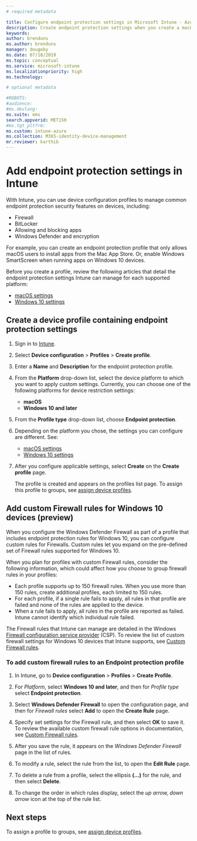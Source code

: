 ```yaml
---
# required metadata

title: Configure endpoint protection settings in Microsoft Intune - Azure | Microsoft Docs
description: Create endpoint protection settings when you create a macOS or Windows 10 device profile in Microsoft Intune.
keywords:
author: brenduns
ms.author: brenduns
manager: dougeby
ms.date: 07/18/2019
ms.topic: conceptual
ms.service: microsoft-intune
ms.localizationpriority: high
ms.technology:

# optional metadata

#ROBOTS:
#audience:
#ms.devlang:
ms.suite: ems
search.appverid: MET150
#ms.tgt_pltfrm:
ms.custom: intune-azure
ms.collection: M365-identity-device-management
mr.reviewer: karthib
---
```

# Add endpoint protection settings in Intune  

With Intune, you can use device configuration profiles to manage common endpoint protection security features on devices, including:  
- Firewall   
- BitLocker  
- Allowing and blocking apps  
- Windows Defender and encryption  

For example, you can create an endpoint protection profile that only allows macOS users to install apps from the Mac App Store. Or, enable Windows SmartScreen when running apps on Windows 10 devices.  

Before you create a profile, review the following articles that detail the endpoint protection settings Intune can manage for each supported platform:  
   - [macOS settings](endpoint-protection-macos.md)  
   - [Windows 10 settings](endpoint-protection-windows-10.md)  

## Create a device profile containing endpoint protection settings  

1. Sign in to [Intune](https://go.microsoft.com/fwlink/?linkid=2090973).  
3. Select **Device configuration** > **Profiles** > **Create profile**.  
4. Enter a **Name** and **Description** for the endpoint protection profile.  
5. From the **Platform** drop-down list, select the device platform to which you want to apply custom settings. Currently, you can choose one of the following platforms for device restriction settings:  
   - **macOS**  
   - **Windows 10 and later**  
6. From the **Profile type** drop-down list, choose **Endpoint protection**.  
7. Depending on the platform you chose, the settings you can configure are different. See:  
   - [macOS settings](endpoint-protection-macos.md)  
   - [Windows 10 settings](endpoint-protection-windows-10.md)  

8. After you configure applicable settings, select **Create** on the **Create profile** page.  

   The profile is created and appears on the profiles list page. To assign this profile to groups, see [assign device profiles](device-profile-assign.md).  

## Add custom Firewall rules for Windows 10 devices (preview) 

When you configure the Windows Defender Firewall as part of a profile that includes endpoint protection rules for Windows 10, you can configure custom rules for Firewalls. Custom rules let you expand on the pre-defined set of Firewall rules supported for Windows 10.  

When you plan for profiles with custom Firewall rules, consider the following information, which could affect how you choose to group firewall rules in your profiles:  
- Each profile supports up to 150 firewall rules. When you use more than 150 rules, create additional profiles, each limited to 150 rules.  
- For each profile, if a single rule fails to apply, all rules in that profile are failed and none of the rules are applied to the device.  
- When a rule fails to apply, all rules in the profile are reported as failed. Intune cannot identify which individual rule failed.  

The Firewall rules that Intune can manage are detailed in the Windows [Firewall configuration service provider]( https://docs.microsoft.com/windows/client-management/mdm/firewall-csp) (CSP). To review the list of custom firewall settings for Windows 10 devices that Intune supports, see [Custom Firewall rules](endpoint-protection-windows-10.md#custom-firewall-rules).  

### To add custom firewall rules to an Endpoint protection profile  

1. In Intune, go to **Device configuration** > **Profiles** > **Create Profile**.  

2. For *Platform*, select **Windows 10 and later**, and then for *Profile type* select **Endpoint protection**.  

3. Select **Windows Defender Firewall** to open the configuration page, and then for *Firewall rules* select **Add** to open the **Create Rule** page.  

4. Specify set settings for the Firewall rule, and then select **OK** to save it. To review the available custom firewall rule options in documentation, see [Custom Firewall rules](endpoint-protection-windows-10.md#custom-firewall-rules).  

5. After you save the rule, it appears on the *Windows Defender Firewall* page in the list of rules.  

6. To modify a rule, select the rule from the list, to open the **Edit Rule** page.  

7. To delete a rule from a profile, select the ellipsis **(…)** for the rule, and then select **Delete**.  

8. To change the order in which rules display, select the *up arrow, down arrow* icon at the top of the rule list.  


## Next steps  

To assign a profile to groups, see [assign device profiles](device-profile-assign.md).  
